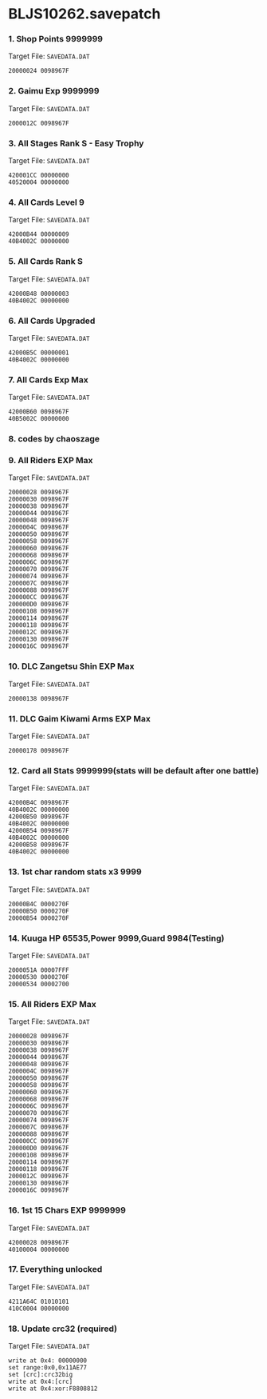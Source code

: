 # BLJS10262.savepatch

### 1. Shop Points 9999999

Target File: `SAVEDATA.DAT`

```
20000024 0098967F
```

### 2. Gaimu Exp 9999999

Target File: `SAVEDATA.DAT`

```
2000012C 0098967F
```

### 3. All Stages Rank S - Easy Trophy

Target File: `SAVEDATA.DAT`

```
420001CC 00000000
40520004 00000000
```

### 4. All Cards Level 9

Target File: `SAVEDATA.DAT`

```
42000B44 00000009
40B4002C 00000000
```

### 5. All Cards Rank S

Target File: `SAVEDATA.DAT`

```
42000B48 00000003
40B4002C 00000000
```

### 6. All Cards Upgraded

Target File: `SAVEDATA.DAT`

```
42000B5C 00000001
40B4002C 00000000
```

### 7. All Cards Exp Max

Target File: `SAVEDATA.DAT`

```
42000B60 0098967F
40B5002C 00000000
```

### 8. codes by chaoszage
### 9. All Riders EXP Max

Target File: `SAVEDATA.DAT`

```
20000028 0098967F
20000030 0098967F
20000038 0098967F
20000044 0098967F
20000048 0098967F
2000004C 0098967F
20000050 0098967F
20000058 0098967F
20000060 0098967F
20000068 0098967F
2000006C 0098967F
20000070 0098967F
20000074 0098967F
2000007C 0098967F
20000088 0098967F
200000CC 0098967F
200000D0 0098967F
20000108 0098967F
20000114 0098967F
20000118 0098967F
2000012C 0098967F
20000130 0098967F
2000016C 0098967F
```

### 10. DLC Zangetsu Shin EXP Max

Target File: `SAVEDATA.DAT`

```
20000138 0098967F
```

### 11. DLC Gaim Kiwami Arms EXP Max

Target File: `SAVEDATA.DAT`

```
20000178 0098967F
```

### 12. Card all Stats 9999999(stats will be default after one battle)

Target File: `SAVEDATA.DAT`

```
42000B4C 0098967F
40B4002C 00000000
42000B50 0098967F
40B4002C 00000000
42000B54 0098967F
40B4002C 00000000
42000B58 0098967F
40B4002C 00000000
```

### 13. 1st char random stats x3 9999

Target File: `SAVEDATA.DAT`

```
20000B4C 0000270F
20000B50 0000270F
20000B54 0000270F
```

### 14. Kuuga HP 65535,Power 9999,Guard 9984(Testing)

Target File: `SAVEDATA.DAT`

```
2000051A 00007FFF
20000530 0000270F
20000534 00002700
```

### 15. All Riders EXP Max

Target File: `SAVEDATA.DAT`

```
20000028 0098967F
20000030 0098967F
20000038 0098967F
20000044 0098967F
20000048 0098967F
2000004C 0098967F
20000050 0098967F
20000058 0098967F
20000060 0098967F
20000068 0098967F
2000006C 0098967F
20000070 0098967F
20000074 0098967F
2000007C 0098967F
20000088 0098967F
200000CC 0098967F
200000D0 0098967F
20000108 0098967F
20000114 0098967F
20000118 0098967F
2000012C 0098967F
20000130 0098967F
2000016C 0098967F
```

### 16. 1st 15 Chars EXP 9999999

Target File: `SAVEDATA.DAT`

```
42000028 0098967F
40100004 00000000
```

### 17. Everything unlocked

Target File: `SAVEDATA.DAT`

```
4211A64C 01010101
410C0004 00000000
```

### 18. Update crc32 (required)

Target File: `SAVEDATA.DAT`

```
write at 0x4: 00000000
set range:0x0,0x11AE77
set [crc]:crc32big
write at 0x4:[crc]
write at 0x4:xor:F8808812
```

